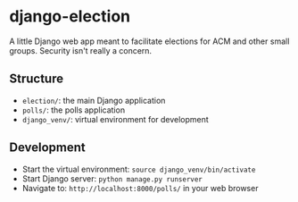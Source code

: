 # django-election
A little Django web app meant to facilitate elections for ACM and other small groups. Security isn't really a concern.

## Structure
- `election/`: the main Django application
- `polls/`: the polls application
- `django_venv/`: virtual environment for development

## Development
- Start the virtual environment: `source django_venv/bin/activate`
- Start Django server: `python manage.py runserver`
- Navigate to: `http://localhost:8000/polls/` in your web browser
